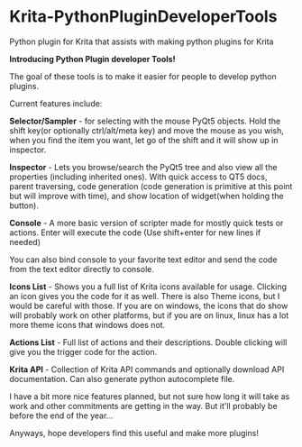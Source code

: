 # Krita-PythonPluginDeveloperTools
Python plugin for Krita that assists with making python plugins for Krita

**Introducing Python Plugin developer Tools!**

The goal of these tools is to make it easier for people to develop python plugins.


Current features include:

**Selector/Sampler** - for selecting with the mouse PyQt5 objects. Hold the shift key(or optionally ctrl/alt/meta key) and move the mouse as you wish, when you find the item you want, let go of the shift and it will show up in inspector.

**Inspector** - Lets you browse/search the PyQt5 tree and also view all the properties (including inherited ones).
  With quick access to QT5 docs, parent traversing, code generation (code generation is primitive at this point but will improve with time), and show location of widget(when holding the button).

**Console** - A more basic version of scripter made for mostly quick tests or actions. Enter will execute the code (Use shift+enter for new lines if needed)

You can also bind console to your favorite text editor and send the code from the text editor directly to console.

**Icons List** - Shows you a full list of Krita icons available for usage. Clicking an icon gives you the code for it as well. There is also Theme icons, but I would be careful with those. If you are on windows, the icons that do show will probably work on other platforms, but if you are on linux, linux has a lot more theme icons that windows does not.

**Actions List** - Full list of actions and their descriptions. Double clicking will give you the trigger code for the action.

**Krita API** - Collection of Krita API commands and optionally download API documentation. Can also generate python autocomplete file.

I have a bit more nice features planned, but not sure how long it will take as work and other commitments are getting in the way. But it'll probably be before the end of the year...

Anyways, hope developers find this useful and make more plugins!
